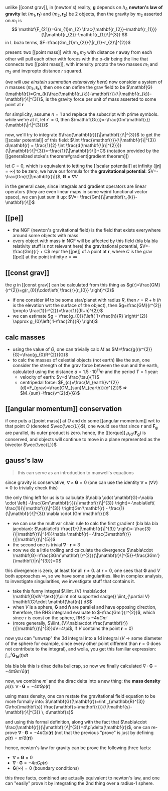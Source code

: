 unlike [[const grav]], in (newton's) reality, $\mathbf{g}$ depends on $h_{A}$
**newton's law of gravity**
let $(m_{1}, \mathbf{r_{1}})$ and $(m_{2}, \mathbf{r_{2}})$ be 2 objects, then the gravity by $m_{2}$ asserted on $m_{1}$ is
$$
\mathbf{F_{21}}=Gm_{1}m_{2} \frac{\mathbf{r_{2}}-\mathbf{r_{1}}}{\|\mathbf{r_{2}}-\mathbf{r_{1}}\|^{3}}
$$
in L bozo terms, $F=\frac{Gm_{1}m_{2}}{\|r_{1}-r_{2}\|^{2}}$

present: two [[point mass]] with $m_{1},m_{2}$ with distance $r$ away from each other will pull each other with forces with the p-dir being the line that connects two [[point mass]], with intensity propto the two masses $m_{1}$ and $m_{2}$ and invpropto distance $r$ squared.

(*we will use einstein summation extensively here*)
now consider a system of $n$ masses $(m_{k},\mathbf{r_{k}})$, then one can define the grav field to be $\mathbf{G}(\mathbf{r})=Gm_{k}\frac{\mathbf{r_{k}}-\mathbf{r}}{\|\mathbf{r_{k}}-\mathbf{r}\|^{3}}$, is the gravity force per unit of mass asserted to some point at $\mathbf{r}$

for simplicity, assume $n=1$ and replace the subscript with prime symbols. while we're at it, let $\mathbf{r'}=0$, then $\mathbf{G(r)}=-\frac{Gm'\mathbf{r}}{\mathbf{\|r\|^{3}}}$

now, we'll try to integrate $\frac{\mathbf{r}}{\|\mathbf{r}\|^{3}}$ to get the [[scalar potential]] of this field: $\int  \frac{\mathbf{r}}{\|\mathbf{r}\|^{3}} d\mathbf{r} = \frac{1}{2} \int \frac{d(\mathbf{\|r\|^{2}})}{\|\mathbf{r}\|^{3}}=-\frac{1}{\|\mathbf{r}\|}+C$ (notation provided by the [[generalized stoke's theorem#gradient|gradient theorem]])

let $C=0$, which is equivalent to letting the [[scalar potential]] at infinity ($\|\mathbf{r}\|=\infty$) to be zero, we have our formula for the **gravitational potential**: $V=-\frac{Gm}{\|\mathbf{r}\|}$, $\mathbf{G}=\nabla V$

in the general case, since integrals and gradient operators are linear operators (they are even linear maps in some weird functional vector space), we can just sum it up: $V=- \frac{Gm}{\|\mathbf{r_{k}}-\mathbf{r}\|}$

## [[pe]]
- the NGF (newton's gravitational field) is the field that exists everywhere around some objects with mass
- every object with mass in NGF will be affected by this field (bla bla bla relativity stuff is not relevant here)
the gravitational potential, $V=-\frac{Gm}{r} + C$ repr the [[pe]] of a point at $\mathbf{r}$, where $C$ is the grav [[pe]] at the point infinity $\mathbf{r}=\infty$

## [[const grav]]
the $g$ in [[const grav]] can be calculated from this thing as
$g(r)=\frac{GM}{r^{2}}=g(r_{0})\cdot\left( \frac{r}{r_{0}} \right)^{2}$
- if one consider $M$ to be some star/planet with radius $R$, then $r=R+h$ ($h$ is the elevation wrt the surface of the object), then $g=\frac{GM}{r^{2}} \propto \frac{1}{r^{2}}=\frac{1}{(R+h)^{2}}$
- we can estimate $g = \frac{g_{0}}{\left( 1+\frac{h}{R} \right)^{2}} \approx g_{0}\left( 1-\frac{2h}{R} \right)$

## calc masses
- using the value of $G$, one can trivially calc $M$ as $M=\frac{g(r)r^{2}}{G}=\frac{g_{0}R^{2}}{G}$
- to calc the masses of celestial objects (not earth) like the sun, one consider the strength of the grav force between the sun and the earth, calculated using the distance $d=1.5\cdot 10^{11}m$ and the period $T=1$ year:
	- velocity of earth: $v=d \frac{\tau}{T}$
	- centripedal force: $F_{c}=\frac{M_{earth}v^{2}}{d}=F_{grav}=\frac{GM_{sun}M_{earth}}{d^{2}}$ => $M_{sun}=\frac{v^{2}d}{G}$

## [[angular momentum]] conservation
if one puts a [[point mass]] at $O$ and do some [[angular momentum]] wrt to that point $O$ (denoted $\vec{\vec{L}}$), one would see that since $\mathbf{r}$ and $\mathbf{F_{g}}$ are parallel, its outer product is zero. hence, the [[torque]] $\mu_{/O}(\mathbf{F_{g}})$ is conserved, and objects will continue to move in a plane represented as the bivector $\vec{\vec{L}}$

## gauss's law

> this can serve as an introduction to maxwell's equations

since gravity is conservative, $\nabla \times \mathbf{G}=0$ (one can use the identity $\nabla \times (\nabla V)=0$ to trivially check this)

the only thing left for us is to calculate $\nabla \cdot \mathbf{G}=\nabla \cdot \left( -\frac{Gm'\mathbf{r}}{\|\mathbf{r}\|^{3}} \right)=-\nabla\left( \frac{1}{\|\mathbf{r}\|^{3}} \right)Gm'\mathbf{r} - \frac{1}{\|\mathbf{r}\|^{3}} \nabla \cdot (Gm'\mathbf{r})$
- we can use the multivar chain rule to calc the first gradient (bla bla bla jacobian): $\nabla\left( \frac{1}{\|\mathbf{r}\|^{3}} \right)=-\frac{3}{\|\mathbf{r}\|^{4}}\nabla \mathbf{r}=-\frac{3\mathbf{r}}{\|\mathbf{r}\|^{5}}$
- the second one is trivial $\nabla \cdot \mathbf{r}=3$
- now we do a little trolling and calculate the divergence  $\nabla\cdot \mathbf{G}=\frac{3Gm'\mathbf{r}^{2}}{\|\mathbf{r}\|^{5}}-\frac{3Gm'}{\mathbf{\|r\|^{3}}}=0$

this divergence is zero, at least for all $\mathbf{r} \neq 0$. at $\mathbf{r}=0$, one sees that $\mathbf{G}$ and $V$ both approaches $\infty$, so we have some singularities. like in complex analysis, to investigate singularities, we investigate stuff that contains it.

- take this funny integral $\iiint_{V} \nabla\cdot \mathbf{G}dV=\text{(\\oiint not supported sadge)} \iint_{\partial V} \mathbf{G}\cdot \mathbf{\hat{n}} dS$
- when $V$ is a sphere, $\mathbf{G}$ and $\mathbf{\hat{n}}$ are parallel and have opposing direction, therefore, the RHS integrand evaluate to $-\frac{Gm'}{r^{2}}$, which since $r$ is const on the sphere, RHS is $-4\pi Gm'$
- (more generally, $\iiint_{V}\nabla\cdot \frac{\mathbf{r}}{\|\mathbf{r}\|^{3}}dV=4\pi$, if $V$ contains the point $\mathbf{r}=0$)

now you can "unwrap" the 3d integral into a 1d integral ($V$ -> some diameter of the sphere for example, since every other point different than $\mathbf{r}=0$ does not contribute to the integral), and woila, you get this familiar expression: $\int _{-r}^{r} \mathbf{G_{1d}}(t) dt$

bla bla bla this is dirac delta bullcrap, so now we finally calculated $\nabla\cdot \mathbf{G}=-4\pi Gm'\delta(\mathbf{r})$

now, we combine $m'$ and the dirac delta into a new thing: the **mass density** $\rho(\mathbf{r})$: $\nabla\cdot \mathbf{G}=-4\pi G\rho(\mathbf{r})$

using mass density, one can restate the gravitational field equation to be more formally into: $\mathbf{G}(\mathbf{r})=\int _{\mathbb{R}^{3}} G\rho(\mathbf{s}) \frac{\mathbf{s-\mathbf{r}}}{\|\mathbf{s}-\mathbf{r}\|^{3}} \, d\mathbf{s}$

and using this formal definition, along with the fact that $\nabla\cdot \frac{\mathbf{r}}{\|\mathbf{r}\|^{3}}=4\pi\delta(\mathbf{r})$, one can re-prove $\nabla\cdot \mathbf{G}=-4\pi G\rho(\mathbf{r})$ (not that the previous "prove" is just by defining $\rho(\mathbf{r})=m'\delta(\mathbf{r})$)

hence, newton's law for gravity can be prove the following three facts:
- $\nabla \times \mathbf{G}=0$
- $\nabla\cdot \mathbf{G}=-4\pi G \rho(\mathbf{r})$
- $\mathbf{G}(\infty)=0$ (boundary conditions)

this three facts, combined are actually equivalent to newton's law, and one can "easily" prove it by integrating the 2nd thing over a radius-1 sphere.